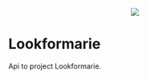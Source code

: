 <p align="center"><img src="http://www.azquotes.com/picture-quotes/quote-nothing-in-life-is-to-be-feared-it-is-only-to-be-understood-now-is-the-time-to-understand-marie-curie-6-92-91.jpg"></p>

# Lookformarie

Api to project Lookformarie.